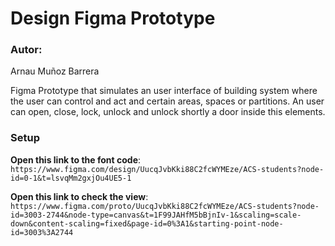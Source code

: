 # Design Figma Prototype

### Autor: 
Arnau Muñoz Barrera 

Figma Prototype that simulates an user interface of building system where the user can control and act and certain areas, spaces or partitions.
An user can open, close, lock, unlock and unlock shortly a door inside this elements.

### Setup

**Open this link to the font code**:
    ```
https://www.figma.com/design/UucqJvbKki88C2fcWYMEze/ACS-students?node-id=0-1&t=lsvqMm2gxjOu4UE5-1
    ```

**Open this link to check the view**:
    ```
https://www.figma.com/proto/UucqJvbKki88C2fcWYMEze/ACS-students?node-id=3003-2744&node-type=canvas&t=1F99JAHfM5bBjnIv-1&scaling=scale-down&content-scaling=fixed&page-id=0%3A1&starting-point-node-id=3003%3A2744
    ```
